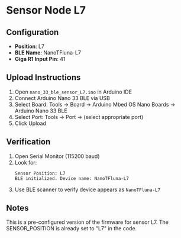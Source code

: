 # Sensor Node L7

## Configuration
- **Position**: L7
- **BLE Name**: NanoTFluna-L7
- **Giga R1 Input Pin**: 41

## Upload Instructions
1. Open `nano_33_ble_sensor_L7.ino` in Arduino IDE
2. Connect Arduino Nano 33 BLE via USB
3. Select Board: Tools → Board → Arduino Mbed OS Nano Boards → Arduino Nano 33 BLE
4. Select Port: Tools → Port → (select appropriate port)
5. Click Upload

## Verification
1. Open Serial Monitor (115200 baud)
2. Look for:
   ```
   Sensor Position: L7
   BLE initialized. Device name: NanoTFluna-L7
   ```
3. Use BLE scanner to verify device appears as `NanoTFluna-L7`

## Notes
This is a pre-configured version of the firmware for sensor L7.
The SENSOR_POSITION is already set to "L7" in the code.
